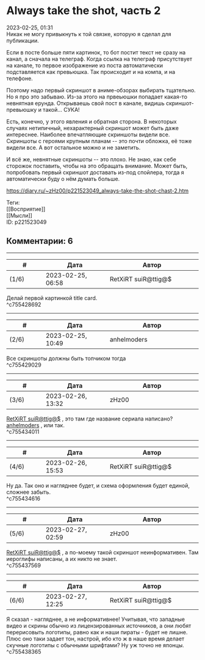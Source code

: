 Always take the shot, часть 2
=============================

  
2023-02-25, 01:31  
 Никак не могу привыкнуть к той связке, которую я сделал для публикации.   
   
 Если в посте больше пяти картинок, то бот постит текст не сразу на канал, а сначала на телеграф. Когда ссылка на телеграф присутствует на канале, то первое изображение из поста автоматически подставляется как превьюшка. Так происходит и на компа, и на телефоне.   
   
 Поэтому надо первый скриншот в аниме-обзорах выбирать тщательно. Но я про это забываю. Из-за этого на првеьюшки попадает какая-то невнятная ерунда. Открываешь свой пост в канале, видишь скриншот-превьюшку и такой... СУКА!   
   
 Есть, конечно, у этого явления и обратная сторона. В некоторых случаях нетипичный, нехарактерный скриншот может быть даже интереснее. Наиболее впечатляющие скриншоты видели все. Скриншоты с героями крупным планам -- это почти обложка, её тоже видели все. А вот остальное можно и не заметить.   
   
 И всё же, невнятные скриншоты -- это плохо. Не знаю, как себе сторожок поставить, чтобы на это обращать внимание. Может быть, попробовать первый скриншот доставать из-под спойлера, тогда я автоматически буду о нём думать больше.   
  
<https://diary.ru/~zHz00/p221523049_always-take-the-shot-chast-2.htm>  
  
Теги:  
[[Восприятие]]  
[[Мысли]]  
ID: p221523049  


Комментарии: 6
--------------

  


---



|         #         |              Дата              |                     Автор                     |           ID           |
| --- | --- | --- | --- |
| (1/6) | 2023-02-25, 06:58 | RetXiRT suiR@ttig@$ | c755428692 |

  
 Делай первой картинкой title card.   
 ^c755428692

---



|         #         |              Дата              |                     Автор                     |           ID           |
| --- | --- | --- | --- |
| (2/6) | 2023-02-25, 10:49 | anhelmoders | c755429029 |

  
 Все скриншоты должны быть топчиком тогда   
 ^c755429029

---



|         #         |              Дата              |                     Автор                     |           ID           |
| --- | --- | --- | --- |
| (3/6) | 2023-02-26, 13:32 | zHz00 | c755434011 |

  
  [RetXiRT suiR@ttig@$](https://Hellspawn.diary.ru "Atomicautionuclear")  , это там где название сериала написано?   
  [anhelmoders](https://anhelmoders.diary.ru "No plans. Only wonders.")  , или так.   
 ^c755434011

---



|         #         |              Дата              |                     Автор                     |           ID           |
| --- | --- | --- | --- |
| (4/6) | 2023-02-26, 15:53 | RetXiRT suiR@ttig@$ | c755434616 |

  
 Ну да. Так оно и нагляднее будет, и схема оформления будет единой, сложнее забыть.   
 ^c755434616

---



|         #         |              Дата              |                     Автор                     |           ID           |
| --- | --- | --- | --- |
| (5/6) | 2023-02-27, 02:59 | zHz00 | c755437569 |

  
  [RetXiRT suiR@ttig@$](https://Hellspawn.diary.ru "Atomicautionuclear")  , а по-моему такой скриншот неинформативен. Там иероглифы написаны, а их никто не знает.   
 ^c755437569

---



|         #         |              Дата              |                     Автор                     |           ID           |
| --- | --- | --- | --- |
| (6/6) | 2023-02-27, 12:25 | RetXiRT suiR@ttig@$ | c755438365 |

  
 Я сказал - нагляднее, а не информативнее! Учитывая, что западные видео и скрины обычно из лицензированных источников, а они любят перерисовыть логотипы, равно как и наши пираты - будет не лишне. Плюс оно таки задает тон, настрой, ибо кто ж в наше время делает скучные логотипы с обычными шрифтами? Ну уж точно не японцы.   
 ^c755438365